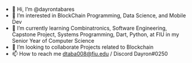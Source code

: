 - 👋 Hi, I’m @dayrontabares
- 👀 I’m interested in BlockChain Programming, Data Science, and Mobile Dev
- 🌱 I’m currently learning Combinatronics, Software Engineering, Capstone Project, Systems Programming, Dart, Python, at FIU in my Senior Year of Computer Science
- 💞️ I’m looking to collaborate Projects related to Blockchain
- 📫 How to reach me dtaba008@fiu.edu  / Discord Dayron#0250

<!---
dayrontabares/dayrontabares is a ✨ special ✨ repository because its `README.md` (this file) appears on your GitHub profile.
You can click the Preview link to take a look at your changes.
--->
